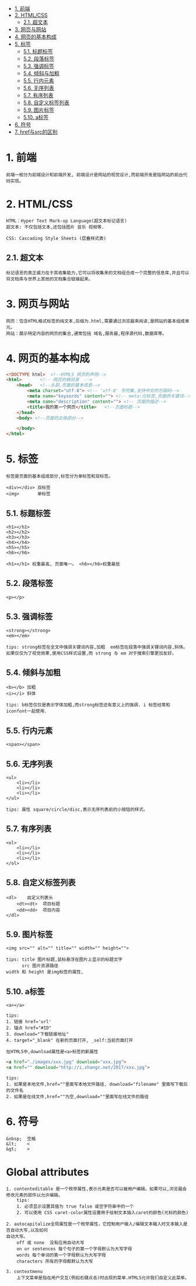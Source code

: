 <!-- TOC -->

- [1. 前端](#1-前端)
- [2. HTML/CSS](#2-htmlcss)
    - [2.1. 超文本](#21-超文本)
- [3. 网页与网站](#3-网页与网站)
- [4. 网页的基本构成](#4-网页的基本构成)
- [5. 标签](#5-标签)
    - [5.1. 标题标签](#51-标题标签)
    - [5.2. 段落标签](#52-段落标签)
    - [5.3. 强调标签](#53-强调标签)
    - [5.4. 倾斜与加粗](#54-倾斜与加粗)
    - [5.5. 行内元素](#55-行内元素)
    - [5.6. 无序列表](#56-无序列表)
    - [5.7. 有序列表](#57-有序列表)
    - [5.8. 自定义标签列表](#58-自定义标签列表)
    - [5.9. 图片标签](#59-图片标签)
    - [5.10. a标签](#510-a标签)
- [6. 符号](#6-符号)
- [7. href与src的区别](#7-href与src的区别)

<!-- /TOC -->

# 1. 前端

    前端一般分为前端设计和前端开发, 前端设计是网站的视觉设计,而前端开发是指网站的前台代码实现。

# 2. HTML/CSS

    HTML：Hyper Text Mark-up Language(超文本标记语言)
    超文本: 不仅包括文本,还包括图片 音乐 视频等.

    CSS: Cascading Style Sheets (层叠样式表)

## 2.1. 超文本

    标记语言的真正威力在于其收集能力,它可以将收集来的文档组合成一个完整的信息库,并且可以将文档库与世界上其他的文档集合链接起来。
    
# 3. 网页与网站

    网页：包含HTML格式标签的纯文本,后缀为.html,需要通过浏览器来阅读,是网站的基本组成单元。
    网站：展示特定内容的网页的集合,通常包括 域名,服务器,程序源代码,数据库等。

# 4. 网页的基本构成

```html
<!DOCTYPE html>  <!--HTML5 网页的声明-->
<html>       <!-- 网页的根目录  -->
    <head>   <!--头部,页面的基本信息-->
        <meta charset="utf-8"> <!-- 'utf-8' 字符集,支持中文的万国码-->
        <meta name="keysords" content=""> <!-- meta:元标签,页面的关键词-->
        <meta name="description" content=""> <!-- 页面的描述-->
        <title>我的第一个网页</title>   <!--页面标题-->
    </head>
    <body> <!--页面的主体部分-->

    </body>
</html>
```

# 5. 标签

    标签是页面的基本组成部分,标签分为单标签和双标签。
    
    <div></div> 双标签
    <img>       单标签


## 5.1. 标题标签

    <h1></h1>
    <h2></h2>
    <h3></h3>
    <h4></h4>    
    <h5></h5>
    <h6></h6>

    <h1></h1> 权重最高, 页面唯一。 <h6></h6>权重最低

## 5.2. 段落标签
    
    <p></p>

## 5.3. 强调标签

    <strong></strong>   
    <em></em>
    
    tips: strong标签在全文中强调关键词内容,加粗  em标签在段落中强调关键词内容,斜体。
    如果仅仅为了视觉效果,使用CSS样式设置,而 strong 与 em 对于搜索引擎更加友好。

## 5.4. 倾斜与加粗

    <b></b> 加粗
    <i></i> 斜体

    tips: b标签仅仅是表示字体加粗,而strong标签还有意义上的强调. i 标签经常和iconfont一起使用.

## 5.5. 行内元素

    <span></span>

## 5.6. 无序列表

    <ul>
        <li></li>
        <li></li>
        <li></li>
    </ul>

    tips: 属性 square/circle/disc,表示无序列表前的小按钮的样式。

## 5.7. 有序列表

    <ol>
        <li></li>
        <li></li>
        <li></li>
    </ol>

## 5.8. 自定义标签列表

    <dl>    自定义列表头
        <dt><dt>  项目标题
        <dd><dd>  项目内容
    </dl>

## 5.9. 图片标签

    <img src="" alt="" title="" width="" height="">

    tips: title 图片标题,鼠标悬浮在图片上显示的标题文字
          src 图片资源路径
    width 和 height 是img标签的属性,

## 5.10. a标签

    <a></a>

    tips:   
    1. 链接 href='url'
    2. 锚点 href="#ID"
    3. download="下载链接地址"
    4. target="_blank" 在新的页面打开, _self:当前页面打开

    在HTML5中,download属性是<a>标签的新属性
    
```html
<a href="./images/xxx.jpg" download="xxx.jpg">
<a href="" download="http://i.shangc.net/2017/xxx.jpg">
```
    tips: 
    1. 如果是本地文件,href=""里面写本地文件路径, download="filename" 里面写下载后的文件名
    2. 如果是在线文件,href=""为空,download=""里面写在线文件的路径
    
# 6. 符号

    &nbsp;  空格
    &lt;    <
    &gt;    >

# Global attributes

    1. contenteditable 是一个枚举属性,表示元素是否可以被用户编辑。如果可以,浏览器会修改元素的部件以允许编辑。
        tips:
        1. 必须显示设置其值为 true false 或空字符串中的一个
        2. 可以使用 CSS caret-color属性设置用于绘制文本插入caret的颜色(光标的颜色)
    
    2. autocapitalize全局属性是一个枚举属性，它控制用户输入/编辑文本输入时文本输入是否自动大写,以及如何
    自动大写。
        off 或 none  没有应用自动大写
        on or sentences 每个句子的第一个字母默认为大写字母
        words 每个单词的第一个字母默认为大写字母
        characters 所有的字母都默认为大写
    
    3. contextmenu
        上下文菜单是指在用户交互(例如右键点击)时出现的菜单.HTML5允许我们自定义此菜单。
    
    
    
    
    
    
    
    
    
    
    
    
    
    
    
    
    
    
    
    
    